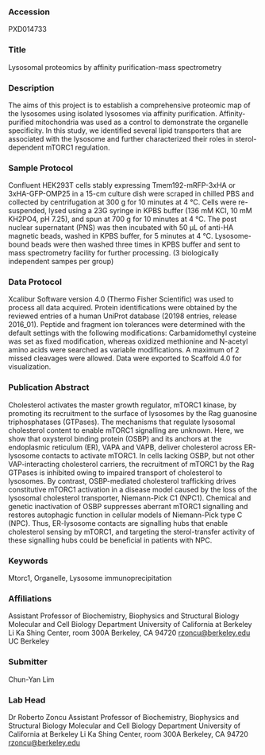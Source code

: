 ### Accession
PXD014733

### Title
Lysosomal proteomics by affinity purification-mass spectrometry

### Description
The aims of this project is to establish a comprehensive proteomic map of the lysosomes using isolated lysosomes via affinity purification. Affinity-purified mitochondria was used as a control to demonstrate the organelle specificity. In this study, we identified several lipid transporters that are associated with the lysosome and further characterized their roles in sterol-dependent mTORC1 regulation.

### Sample Protocol
Confluent HEK293T cells stably expressing Tmem192-mRFP-3xHA or 3xHA-GFP-OMP25 in a 15-cm culture dish were scraped in chilled PBS and collected by centrifugation at 300 g for 10 minutes at 4 °C. Cells were re-suspended, lysed using a 23G syringe in KPBS buffer (136 mM KCl, 10 mM KH2PO4, pH 7.25), and spun at 700 g for 10 minutes at 4 °C. The post nuclear supernatant (PNS) was then incubated with 50 μL of anti-HA magnetic beads, washed in KPBS buffer, for 5 minutes at 4 °C. Lysosome-bound beads were then washed three times in KPBS buffer and sent to mass spectrometry facility for further processing.  (3 biologically independent sampes per group)

### Data Protocol
Xcalibur Software version 4.0 (Thermo Fisher Scientific)  was used to process all data acquired. Protein identifications were obtained by the reviewed entries of a human UniProt database (20198 entries, release 2016_01). Peptide and fragment ion tolerances were determined with the default settings with the following modifications: Carbamidomethyl cysteine was set as fixed modification, whereas oxidized methionine and N-acetyl amino acids were searched as variable modifications. A maximum of 2 missed cleavages were allowed. Data were exported to Scaffold 4.0 for visualization.

### Publication Abstract
Cholesterol activates the master growth regulator, mTORC1 kinase, by promoting its recruitment to the surface of lysosomes by the Rag guanosine triphosphatases (GTPases). The mechanisms that regulate lysosomal cholesterol content to enable mTORC1 signalling are unknown. Here, we show that oxysterol binding protein (OSBP) and its anchors at the endoplasmic reticulum (ER), VAPA and VAPB, deliver cholesterol across ER-lysosome contacts to activate mTORC1. In cells lacking OSBP, but not other VAP-interacting cholesterol carriers, the recruitment of mTORC1 by the Rag GTPases is inhibited owing to impaired transport of cholesterol to lysosomes. By contrast, OSBP-mediated cholesterol trafficking drives constitutive mTORC1 activation in a disease model caused by the loss of the lysosomal cholesterol transporter, Niemann-Pick C1 (NPC1). Chemical and genetic inactivation of OSBP suppresses aberrant mTORC1 signalling and restores autophagic function in cellular models of Niemann-Pick type C (NPC). Thus, ER-lysosome contacts are signalling hubs that enable cholesterol sensing by mTORC1, and targeting the sterol-transfer activity of these signalling hubs could be beneficial in patients with NPC.

### Keywords
Mtorc1, Organelle, Lysosome immunoprecipitation

### Affiliations
Assistant Professor of Biochemistry, Biophysics and Structural Biology Molecular and Cell Biology Department University of California at Berkeley  Li Ka Shing Center, room 300A Berkeley, CA 94720 rzoncu@berkeley.edu
UC Berkeley

### Submitter
Chun-Yan Lim

### Lab Head
Dr Roberto Zoncu
Assistant Professor of Biochemistry, Biophysics and Structural Biology Molecular and Cell Biology Department University of California at Berkeley  Li Ka Shing Center, room 300A Berkeley, CA 94720 rzoncu@berkeley.edu


